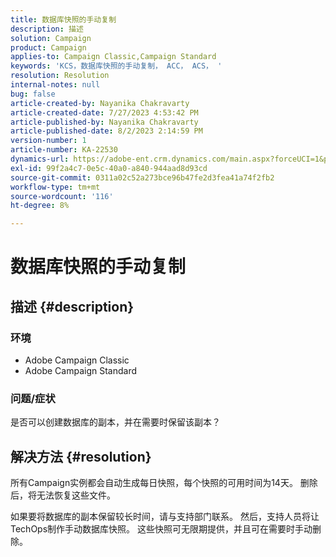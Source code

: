 ```yaml
---
title: 数据库快照的手动复制
description: 描述
solution: Campaign
product: Campaign
applies-to: Campaign Classic,Campaign Standard
keywords: 'KCS，数据库快照的手动复制， ACC， ACS， '
resolution: Resolution
internal-notes: null
bug: false
article-created-by: Nayanika Chakravarty
article-created-date: 7/27/2023 4:53:42 PM
article-published-by: Nayanika Chakravarty
article-published-date: 8/2/2023 2:14:59 PM
version-number: 1
article-number: KA-22530
dynamics-url: https://adobe-ent.crm.dynamics.com/main.aspx?forceUCI=1&pagetype=entityrecord&etn=knowledgearticle&id=d7f6e322-9e2c-ee11-bdf4-6045bd006149
exl-id: 99f2a4c7-0e5c-40a0-a840-944aad8d93cd
source-git-commit: 0311a02c52a273bce96b47fe2d3fea41a74f2fb2
workflow-type: tm+mt
source-wordcount: '116'
ht-degree: 8%

---
```


# 数据库快照的手动复制

## 描述 {#description}


### 环境

- Adobe Campaign Classic
- Adobe Campaign Standard


### 问题/症状

是否可以创建数据库的副本，并在需要时保留该副本？


## 解决方法 {#resolution}


所有Campaign实例都会自动生成每日快照，每个快照的可用时间为14天。 删除后，将无法恢复这些文件。

如果要将数据库的副本保留较长时间，请与支持部门联系。 然后，支持人员将让TechOps制作手动数据库快照。 这些快照可无限期提供，并且可在需要时手动删除。
